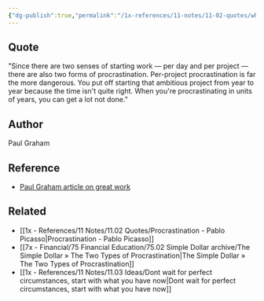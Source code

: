 ```yaml
---
{"dg-publish":true,"permalink":"/1x-references/11-notes/11-02-quotes/when-you-re-procrastinating-in-units-of-years-you-can-get-a-lot-not-done-paul-graham/","title":"When you're procrastinating in units of years, you can get a lot not done - Paul Graham","created":"2024-10-01T20:30:08.435+03:00","updated":"2024-10-01T22:15:25.407+03:00"}
---
```



## Quote
"Since there are two senses of starting work — per day and per project — there are also two forms of procrastination. Per-project procrastination is far the more dangerous. You put off starting that ambitious project from year to year because the time isn't quite right. When you're procrastinating in units of years, you can get a lot not done."

## Author
Paul Graham

## Reference
- [Paul Graham article on great work](https://www.paulgraham.com/greatwork.html)

## Related
- [[1x - References/11 Notes/11.02 Quotes/Procrastination - Pablo Picasso\|Procrastination - Pablo Picasso]]
- [[7x - Financial/75 Financial Education/75.02 Simple Dollar archive/The Simple Dollar » The Two Types of Procrastination\|The Simple Dollar » The Two Types of Procrastination]]
- [[1x - References/11 Notes/11.03 Ideas/Dont wait for perfect circumstances, start with what you have now\|Dont wait for perfect circumstances, start with what you have now]]